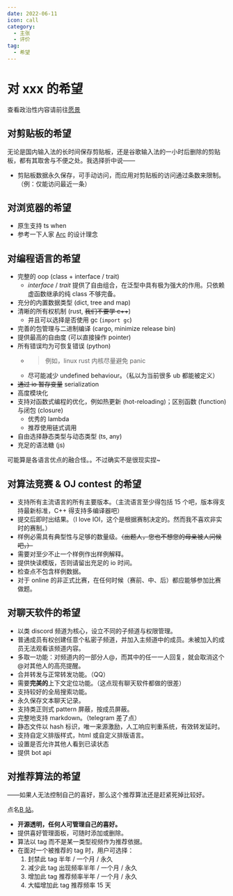 ```yaml
---
date: 2022-06-11
icon: call
category:
  - 主张
  - 评价
tag:
  - 希望
---
```


# 对 xxx 的希望

查看政治性内容请前往[愿景](./wish.md)

## 对剪贴板的希望

无论是国内输入法的长时间保存剪贴板，还是谷歌输入法的一小时后删除的剪贴板，都有其取舍与不便之处。我选择折中说——

- 剪贴板数据永久保存<Badge type="tip" text="仅文本数据" />，可手动访问，而应用对剪贴板的访问通过条数来限制。（例：仅能访问最近一条）

## 对浏览器的希望

- 原生支持 ts when
- 参考一下人家 [Arc](https://type.cyhsu.xyz/2022/08/arc/) 的设计理念

## 对编程语言的希望

- 完整的 oop (class + interface / trait)
  - _interface_ / _trait_ 提供了自由组合，在泛型中具有极为强大的作用。只依赖虚函数继承的纯 class 不够完备。
- 充分的内置数据类型 (dict, tree and map)
- 清晰的所有权机制 (rust, ~~我们不要学 c++~~)
  - 并且可以选择是否使用 gc (`import gc`)
- 完善的包管理与二进制编译 (cargo, minimize release bin)
- 提供最高的自由度 (可以直接操作 pointer)
- 所有错误均为可恢复错误 (python)
  - > 例如，linux rust 内核尽量避免 panic
  - 尽可能减少 undefined behaviour。（私以为当前很多 ub 都能被定义）
- ~~通过 io 暂存变量~~ serialization
- 高度模块化
- 支持对函数式编程的优化，例如热更新 (hot-reloading)；区别函数 (function) 与闭包 (closure)
  - 优秀的 lambda
  - 推荐使用链式调用
- 自由选择静态类型与动态类型 (ts, any)
- 充足的语法糖 (js)

可能算是各语言优点的融合怪。。不过确实不是很现实捏~

## 对算法竞赛 & OJ contest 的希望

- 支持所有主流语言的所有主要版本。（主流语言至少得包括 15 个吧，版本得支持最新标准，C++ 得支持多编译器吧）
- 提交后即时出结果。（I love IOI，这个是根据赛制决定的。然而我不喜欢非实时的赛制。）
- 样例必需具有典型性与足够的数量级。~~（出题人，您也不想您的母亲被人问候吧，）~~
- 需要对至少不止一个样例作出样例解释。
- 提供快读模版，否则请留出充足的 io 时间。
- 检查点不包含样例数据。
- 对于 online 的非正式比赛，在任何时候（赛前、中、后）都应能够参加比赛做题。

## 对聊天软件的希望

- 以类 discord 频道为核心，设立不同的子频道与权限管理。
- 普通成员有权创建任意个私密子频道，并加入主频道中的成员。未被加入的成员无法观看该频道内容。
- 多取一功能：对频道内的一部分人@，而其中的任一一人回复，就会取消这个@对其他人的高亮提醒。
- 合并转发与正常转发功能。（QQ）
- 需要**完美的**上下文定位功能。（这点现有聊天软件都做的很差）
- 支持较好的全局搜索功能。
- 永久保存文本聊天记录。
- 支持类正则式 pattern 屏蔽，按成员屏蔽。
- 完整地支持 markdown。（telegram 差了点）
- 静态文件以 hash 标识，唯一来源激励，人工响应判重系统，有效转发延时。
- 支持自定义排版样式，html 或自定义排版语言。
- 设置是否允许其他人看到已读状态
- 提供 bot api

## 对推荐算法的希望

<div class="subtitle">——如果人无法控制自己的喜好，那么这个推荐算法还是赶紧死掉比较好。</div>

点名[B 站](https://www.bilibili.com)。

- **开源透明，任何人可管理自己的喜好。**
- 提供喜好管理面板，可随时添加或删除。
- 算法以 tag 而不是某一类型视频作为推荐依据。
- 在面对一个被推荐的 tag 时，用户可选择：
  1. 封禁此 tag 半年 / 一个月 / 永久
  2. 减少此 tag 出现频率半年 / 一个月 / 永久
  3. 增加此 tag 推荐频率半年 / 一个月 / 永久
  4. 大幅增加此 tag 推荐频率 15 天

<!-- ## 对登录验证的希望
类似*以 Google 账号登录* 这种模式是非常好的，免去了繁琐的注册过程。但是 Google 会禁止不符合 Google 安全标准的网站使用它们的 API？ -->

